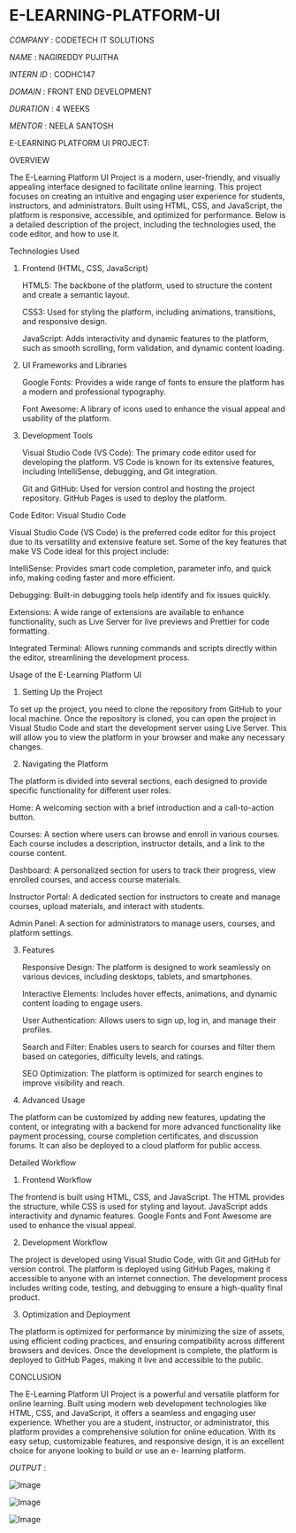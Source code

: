 # E-LEARNING-PLATFORM-UI

*COMPANY*   : CODETECH IT SOLUTIONS

*NAME*      : NAGIREDDY PUJITHA

*INTERN ID* : CODHC147

*DOMAIN*    : FRONT END DEVELOPMENT

*DURATION*  : 4 WEEKS

*MENTOR*    : NEELA SANTOSH

E-LEARNING PLATFORM UI PROJECT:

OVERVIEW

The E-Learning Platform UI Project is a modern, user-friendly, and visually appealing interface designed to facilitate online learning. This project focuses on 
creating an intuitive and engaging user experience for students, instructors, and administrators. Built using HTML, CSS, and JavaScript, the platform is responsive, 
accessible, and optimized for performance. Below is a detailed description of the project, including the technologies used, the code editor, and how to use it.

Technologies Used

1. Frontend (HTML, CSS, JavaScript)

    HTML5: The backbone of the platform, used to structure the content and create a semantic layout.

    CSS3: Used for styling the platform, including animations, transitions, and responsive design.

    JavaScript: Adds interactivity and dynamic features to the platform, such as smooth scrolling, form validation, and dynamic content loading.

2. UI Frameworks and Libraries

    Google Fonts: Provides a wide range of fonts to ensure the platform has a modern and professional typography.

    Font Awesome: A library of icons used to enhance the visual appeal and usability of the platform.

3. Development Tools

    Visual Studio Code (VS Code): The primary code editor used for developing the platform. VS Code is known for its extensive features, including IntelliSense,
debugging, and Git integration.

    Git and GitHub: Used for version control and hosting the project repository. GitHub Pages is used to deploy the platform.

Code Editor: Visual Studio Code

Visual Studio Code (VS Code) is the preferred code editor for this project due to its versatility and extensive feature set. Some of the key features that make VS 
Code ideal for this project include:

  IntelliSense: Provides smart code completion, parameter info, and quick info, making coding faster and more efficient.

  Debugging: Built-in debugging tools help identify and fix issues quickly.

  Extensions: A wide range of extensions are available to enhance functionality, such as Live Server for live previews and Prettier for code formatting.

  Integrated Terminal: Allows running commands and scripts directly within the editor, streamlining the development process.

Usage of the E-Learning Platform UI

1. Setting Up the Project

To set up the project, you need to clone the repository from GitHub to your local machine. Once the repository is cloned, you can open the project in Visual Studio 
Code and start the development server using Live Server. This will allow you to view the platform in your browser and make any necessary changes.

2. Navigating the Platform

The platform is divided into several sections, each designed to provide specific functionality for different user roles:

  Home: A welcoming section with a brief introduction and a call-to-action button.

  Courses: A section where users can browse and enroll in various courses. Each course includes a description, instructor details, and a link to the course content.

  Dashboard: A personalized section for users to track their progress, view enrolled courses, and access course materials.

  Instructor Portal: A dedicated section for instructors to create and manage courses, upload materials, and interact with students.

  Admin Panel: A section for administrators to manage users, courses, and platform settings.

3. Features

    Responsive Design: The platform is designed to work seamlessly on various devices, including desktops, tablets, and smartphones.

    Interactive Elements: Includes hover effects, animations, and dynamic content loading to engage users.

    User Authentication: Allows users to sign up, log in, and manage their profiles.

    Search and Filter: Enables users to search for courses and filter them based on categories, difficulty levels, and ratings.

    SEO Optimization: The platform is optimized for search engines to improve visibility and reach.

4. Advanced Usage

The platform can be customized by adding new features, updating the content, or integrating with a backend for more advanced functionality like payment processing, 
course completion certificates, and discussion forums. It can also be deployed to a cloud platform for public access.

Detailed Workflow

1. Frontend Workflow

The frontend is built using HTML, CSS, and JavaScript. The HTML provides the structure, while CSS is used for styling and layout. JavaScript adds interactivity and 
dynamic features. Google Fonts and Font Awesome are used to enhance the visual appeal.

2. Development Workflow

The project is developed using Visual Studio Code, with Git and GitHub for version control. The platform is deployed using GitHub Pages, making it accessible to 
anyone with an internet connection. The development process includes writing code, testing, and debugging to ensure a high-quality final product.

3. Optimization and Deployment

The platform is optimized for performance by minimizing the size of assets, using efficient coding practices, and ensuring compatibility across different browsers 
and devices. Once the development is complete, the platform is deployed to GitHub Pages, making it live and accessible to the public.

CONCLUSION

The E-Learning Platform UI Project is a powerful and versatile platform for online learning. Built using modern web development technologies like HTML, CSS, and 
JavaScript, it offers a seamless and engaging user experience. Whether you are a student, instructor, or administrator, this platform provides a comprehensive 
solution for online education. With its easy setup, customizable features, and responsive design, it is an excellent choice for anyone looking to build or use an e-
learning platform.

*OUTPUT* :

![Image](https://github.com/user-attachments/assets/cd813300-0de6-4f08-a271-69a7cf53418d)

![Image](https://github.com/user-attachments/assets/d2913f40-7d1e-41a6-9344-0c816ffc50f6)

![Image](https://github.com/user-attachments/assets/7ee86d16-1924-48c4-86ae-f08c6d70d6e8)

